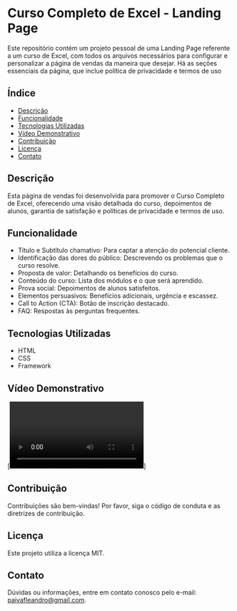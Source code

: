 # Curso Completo de Excel - Landing Page

Este repositório contém um projeto pessoal de uma Landing Page referente a um curso de Excel, com todos os arquivos necessários para configurar e personalizar a página de vendas da maneira que desejar. Há as seções essenciais da página, que inclue política de privacidade e termos de uso

## Índice

- [Descrição](#descrição)
- [Funcionalidade](#funcionalidade)
- [Tecnologias Utilizadas](#tecnologias-utilizadas)
- [Vídeo Demonstrativo](#vídeo-demosnstrativo)
- [Contribuição](#contribuição)
- [Licença](#licença)
- [Contato](#contato)

## Descrição

Esta página de vendas foi desenvolvida para promover o Curso Completo de Excel, oferecendo uma visão detalhada do curso, depoimentos de alunos, garantia de satisfação e políticas de privacidade e termos de uso.

## Funcionalidade

* Título e Subtítulo chamativo: Para captar a atenção do potencial cliente.
* Identificação das dores do público: Descrevendo os problemas que o curso resolve.
* Proposta de valor: Detalhando os benefícios do curso.
* Conteúdo do curso: Lista dos módulos e o que será aprendido.
* Prova social: Depoimentos de alunos satisfeitos.
* Elementos persuasivos: Benefícios adicionais, urgência e escassez.
* Call to Action (CTA): Botão de inscrição destacado.
* FAQ: Respostas às perguntas frequentes.

## Tecnologias Utilizadas

* HTML
* CSS
* Framework

## Vídeo Demonstrativo

[![](media/Excel-Project.mp4)]


## Contribuição

Contribuições são bem-vindas! 
Por favor, siga o código de conduta e as diretrizes de contribuição.

## Licença

Este projeto utiliza a licença MIT.

## Contato

Dúvidas ou informações, entre em contato conosco pelo e-mail: paivafleandro@gmail.com.